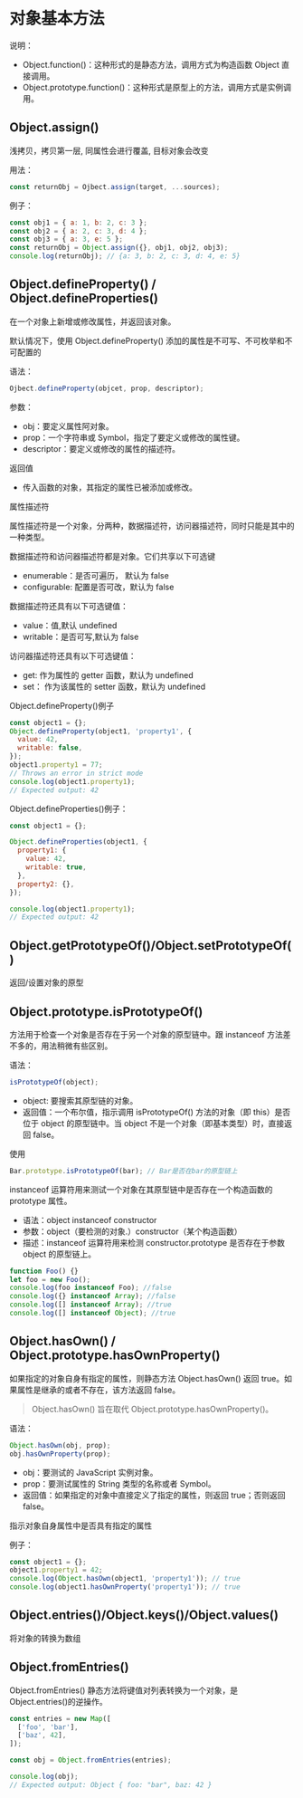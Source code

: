 # 对象基本方法

说明：

- Object.function()：这种形式的是静态方法，调用方式为构造函数 Object 直接调用。
- Object.prototype.function()：这种形式是原型上的方法，调用方式是实例调用。

## Object.assign()

浅拷贝，拷贝第一层, 同属性会进行覆盖, 目标对象会改变

用法：

```js
const returnObj = Ojbect.assign(target, ...sources);
```

例子：

```js
const obj1 = { a: 1, b: 2, c: 3 };
const obj2 = { a: 2, c: 3, d: 4 };
const obj3 = { a: 3, e: 5 };
const returnObj = Object.assign({}, obj1, obj2, obj3);
console.log(returnObj); // {a: 3, b: 2, c: 3, d: 4, e: 5}
```

## Object.defineProperty() / Object.defineProperties()

在一个对象上新增或修改属性，并返回该对象。

默认情况下，使用 Object.defineProperty() 添加的属性是不可写、不可枚举和不可配置的

语法：

```js
Ojbect.defineProperty(objcet, prop, descriptor);
```

参数：

- obj：要定义属性阿对象。
- prop：一个字符串或 Symbol，指定了要定义或修改的属性键。
- descriptor：要定义或修改的属性的描述符。

返回值

- 传入函数的对象，其指定的属性已被添加或修改。

属性描述符

属性描述符是一个对象，分两种，数据描述符，访问器描述符，同时只能是其中的一种类型。

数据描述符和访问器描述符都是对象。它们共享以下可选键

- enumerable：是否可遍历， 默认为 false
- configurable: 配置是否可改，默认为 false

数据描述符还具有以下可选键值：

- value：值,默认 undefined
- writable：是否可写,默认为 false

访问器描述符还具有以下可选键值：

- get: 作为属性的 getter 函数，默认为 undefined
- set： 作为该属性的 setter 函数，默认为 undefined

Object.defineProperty()例子

```js
const object1 = {};
Object.defineProperty(object1, 'property1', {
  value: 42,
  writable: false,
});
object1.property1 = 77;
// Throws an error in strict mode
console.log(object1.property1);
// Expected output: 42
```

Object.defineProperties()例子：

```js
const object1 = {};

Object.defineProperties(object1, {
  property1: {
    value: 42,
    writable: true,
  },
  property2: {},
});

console.log(object1.property1);
// Expected output: 42
```

## Object.getPrototypeOf()/Object.setPrototypeOf()

返回/设置对象的原型

## Object.prototype.isPrototypeOf()

方法用于检查一个对象是否存在于另一个对象的原型链中。跟 instanceof 方法差不多的，用法稍微有些区别。

语法：

```js
isPrototypeOf(object);
```

- object: 要搜索其原型链的对象。
- 返回值：一个布尔值，指示调用 isPrototypeOf() 方法的对象（即 this）是否位于 object 的原型链中。当 object 不是一个对象（即基本类型）时，直接返回 false。

使用

```js
Bar.prototype.isPrototypeOf(bar); // Bar是否在bar的原型链上
```

instanceof 运算符用来测试一个对象在其原型链中是否存在一个构造函数的 prototype 属性。

- 语法：object instanceof constructor
- 参数：object（要检测的对象.）constructor（某个构造函数）
- 描述：instanceof 运算符用来检测 constructor.prototype 是否存在于参数 object 的原型链上。

```js
function Foo() {}
let foo = new Foo();
console.log(foo instanceof Foo); //false
console.log({} instanceof Array); //false
console.log([] instanceof Array); //true
console.log([] instanceof Object); //true
```

## Object.hasOwn() / Object.prototype.hasOwnProperty()

如果指定的对象自身有指定的属性，则静态方法 Object.hasOwn() 返回 true。如果属性是继承的或者不存在，该方法返回 false。

> Object.hasOwn() 旨在取代 Object.prototype.hasOwnProperty()。

语法：

```js
Object.hasOwn(obj, prop);
obj.hasOwnProperty(prop);
```

- obj：要测试的 JavaScript 实例对象。
- prop：要测试属性的 String 类型的名称或者 Symbol。
- 返回值：如果指定的对象中直接定义了指定的属性，则返回 true；否则返回 false。

指示对象自身属性中是否具有指定的属性

例子：

```js
const object1 = {};
object1.property1 = 42;
console.log(Object.hasOwn(object1, 'property1')); // true
console.log(object1.hasOwnProperty('property1')); // true
```

## Object.entries()/Object.keys()/Object.values()

将对象的转换为数组

## Object.fromEntries()

Object.fromEntries() 静态方法将键值对列表转换为一个对象，是 Object.entries()的逆操作。

```js
const entries = new Map([
  ['foo', 'bar'],
  ['baz', 42],
]);

const obj = Object.fromEntries(entries);

console.log(obj);
// Expected output: Object { foo: "bar", baz: 42 }
```
